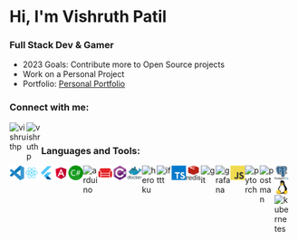 <h1 align="left">Hi, I'm Vishruth Patil</h1>
<h3 align="left">Full Stack Dev & Gamer </h3>

- 2023 Goals: Contribute more to Open Source projects
- Work on a Personal Project
- Portfolio: [Personal Portfolio](https://vishruthp.github.io/portfolio/)

<h3 align="left">Connect with me:</h3>
<p align="left">
<a href="https://twitter.com/vishruthp" target="blank"><img align="left" src="https://raw.githubusercontent.com/rahuldkjain/github-profile-readme-generator/master/src/images/icons/Social/twitter.svg" alt="vishruthp" width="30" /></a>
<a href="https://www.linkedin.com/in/vishruth-patil-55962ab6" target="blank"><img align="left" src="https://raw.githubusercontent.com/rahuldkjain/github-profile-readme-generator/master/src/images/icons/Social/linked-in-alt.svg" alt="vishruthp" width="26" /></a>
</p>
<br/>

<h3 align="left">Languages and Tools: </h3>
<a href="#"><img align="left" alt="Visual Studio Code" width="26px" src="/vscode.svg" /></a>
<a href="#"><img align="left" alt="React" width="26px" src="/react.png" /></a>
<a href="#"><img align="left" alt="flutter" width="26px" src="/flutter.png" /></a>
<a href="#"><img align="left" alt="angular" width="26px" src="/angular.png" /></a>
<a href="#"><img align="left" alt="csharp" width="26px" src="/csharp.png" /></a>
<a href="#"><img align="left" src="https://cdn.worldvectorlogo.com/logos/arduino-1.svg" alt="arduino" width="26px" /></a>
<a href="#"><img align="left" src="https://raw.githubusercontent.com/devicons/devicon/0d6c64dbbf311879f7d563bfc3ccf559f9ed111c/icons/couchdb/couchdb-original.svg" alt="couchdb" width="26px" /></a>
<a href="#"><img align="left" src="https://raw.githubusercontent.com/devicons/devicon/master/icons/csharp/csharp-original.svg" alt="csharp" width="26px" /></a>
<a href="#"><img align="left" src="https://raw.githubusercontent.com/devicons/devicon/master/icons/docker/docker-original-wordmark.svg" alt="docker" width="26px" /> </a>
<a href="#"><img align="left" src="https://www.vectorlogo.zone/logos/heroku/heroku-icon.svg" alt="heroku" width="26px" /></a>
<a href="#"><img align="left" src="https://www.vectorlogo.zone/logos/ifttt/ifttt-ar21.svg" alt="ifttt" width="26px" /></a>
<a href="#"><img align="left" src="https://raw.githubusercontent.com/devicons/devicon/master/icons/typescript/typescript-original.svg" alt="typescript" width="26px" /></a>
<a href="#"><img align="left" src="https://raw.githubusercontent.com/devicons/devicon/master/icons/redis/redis-original-wordmark.svg" alt="redis" width="26px" /></a>
<a href="#"><img align="left" src="https://www.vectorlogo.zone/logos/git-scm/git-scm-icon.svg" alt="git" width="26px"  /></a>
<a href="#"><img align="left" src="https://www.vectorlogo.zone/logos/grafana/grafana-icon.svg" alt="grafana" width="26px" /> </a>
<a href="#"><img align="left" src="https://raw.githubusercontent.com/devicons/devicon/master/icons/javascript/javascript-original.svg" alt="javascript" width="26px" /></a>
<a href="#"><img align="left" src="https://www.vectorlogo.zone/logos/pytorch/pytorch-icon.svg" alt="pytorch" width="26px" /></a>
<a href="#"><img align="left" src="https://www.vectorlogo.zone/logos/getpostman/getpostman-icon.svg" alt="postman" width="26px" /></a>
<a href="#"><img align="left" src="https://raw.githubusercontent.com/devicons/devicon/master/icons/postgresql/postgresql-original-wordmark.svg" alt="postgresql" width="26px" /></a>
<a href="#"><img align="left" src="https://raw.githubusercontent.com/devicons/devicon/master/icons/linux/linux-original.svg" alt="linux" width="26px" /></a>
<a href="#"><img align="left" src="https://www.vectorlogo.zone/logos/kubernetes/kubernetes-icon.svg" alt="kubernetes" width="26px" /></a>
<br />
<br />
<br />
<!--
<h3 align="left"> My Stats </h3>
<p>
<img align="center" src="https://github-readme-stats.vercel.app/api?username=vishruthp&show_icons=true&locale=en&theme=transparent&hide_border=true&hide_title=true" alt="vishruthp"/>
<img align="center" src="https://github-readme-streak-stats.herokuapp.com/?user=vishruthp&theme=transparent&hide_border=true" alt="vishruthp" hspace="20" />
</p> -->
